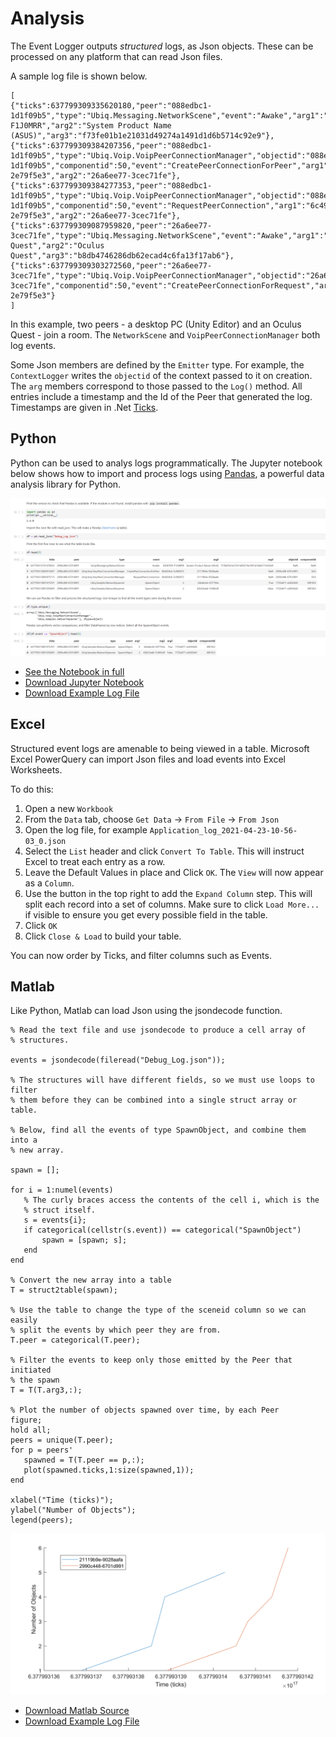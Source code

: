 # Analysis

The Event Logger outputs *structured* logs, as Json objects. These can be processed on any platform that can read Json files.

A sample log file is shown below.

```
[
{"ticks":637799309335620180,"peer":"088edbc1-1d1f09b5","type":"Ubiq.Messaging.NetworkScene","event":"Awake","arg1":"DESKTOP-F1J0MRR","arg2":"System Product Name (ASUS)","arg3":"f73fe01b1e21031d49274a1491d1d6b5714c92e9"},
{"ticks":637799309384207356,"peer":"088edbc1-1d1f09b5","type":"Ubiq.Voip.VoipPeerConnectionManager","objectid":"088edbc1-1d1f09b5","componentid":50,"event":"CreatePeerConnectionForPeer","arg1":"6c494697-2e79f5e3","arg2":"26a6ee77-3cec71fe"},
{"ticks":637799309384277353,"peer":"088edbc1-1d1f09b5","type":"Ubiq.Voip.VoipPeerConnectionManager","objectid":"088edbc1-1d1f09b5","componentid":50,"event":"RequestPeerConnection","arg1":"6c494697-2e79f5e3","arg2":"26a6ee77-3cec71fe"},
{"ticks":637799309087959820,"peer":"26a6ee77-3cec71fe","type":"Ubiq.Messaging.NetworkScene","event":"Awake","arg1":"Oculus Quest","arg2":"Oculus Quest","arg3":"b8db4746286db62ecad4c6fa13f17ab6"},
{"ticks":637799309303272560,"peer":"26a6ee77-3cec71fe","type":"Ubiq.Voip.VoipPeerConnectionManager","objectid":"26a6ee77-3cec71fe","componentid":50,"event":"CreatePeerConnectionForRequest","arg1":"6c494697-2e79f5e3"}
]
```

In this example, two peers - a desktop PC (Unity Editor) and an Oculus Quest - join a room. The `NetworkScene` and `VoipPeerConnectionManager` both log events.

Some Json members are defined by the `Emitter` type. For example, the `ContextLogger` writes the `objectid` of the context passed to it on creation. The `arg` members correspond to those passed to the `Log()` method. All entries include a timestamp and the Id of the Peer that generated the log. Timestamps are given in .Net [Ticks](https://docs.microsoft.com/en-us/dotnet/api/system.datetime.ticks).

## Python

Python can be used to analys logs programmatically. The Jupyter notebook below shows how to import and process logs using [Pandas](https://pandas.pydata.org/), a powerful data analysis library for Python.

![Image of Jupyter Notebook Code](images/e13a146f-7f90-486d-8131-a47d44f8c87c.png)

- [See the Notebook in full](html/b27a1510-38ec-4821-92b1-478dcbcf1ab1.html)
- [Download Jupyter Notebook](files/Debug_Log.ipynb)
- [Download Example Log File](files/Debug_Log.json)



## Excel

Structured event logs are amenable to being viewed in a table. Microsoft Excel PowerQuery can import Json files and load events into Excel Worksheets.

To do this:

1. Open a new `Workbook`
2. From the `Data` tab, choose `Get Data` -> `From File` -> `From Json`
3. Open the log file, for example `Application_log_2021-04-23-10-56-03_0.json`
4. Select the `List` header and click `Convert To Table`. This will instruct Excel to treat each entry as a row.
5. Leave the Default Values in place and Click `OK`. The `View` will now appear as a `Column`.
6. Use the button in the top right to add the `Expand Column` step. This will split each record into a set of columns. Make sure to click `Load More...` if visible to ensure you get every possible field in the table.
7. Click `OK`
8. Click `Close & Load` to build your table.

You can now order by Ticks, and filter columns such as Events.


## Matlab

Like Python, Matlab can load Json using the jsondecode function.

```
% Read the text file and use jsondecode to produce a cell array of
% structures.

events = jsondecode(fileread("Debug_Log.json"));

% The structures will have different fields, so we must use loops to filter
% them before they can be combined into a single struct array or table.

% Below, find all the events of type SpawnObject, and combine them into a
% new array.

spawn = [];

for i = 1:numel(events)
   % The curly braces access the contents of the cell i, which is the
   % struct itself.
   s = events{i};
   if categorical(cellstr(s.event)) == categorical("SpawnObject")
       spawn = [spawn; s];
   end
end

% Convert the new array into a table
T = struct2table(spawn);

% Use the table to change the type of the sceneid column so we can easily
% split the events by which peer they are from.
T.peer = categorical(T.peer);

% Filter the events to keep only those emitted by the Peer that initiated
% the spawn
T = T(T.arg3,:);

% Plot the number of objects spawned over time, by each Peer
figure;
hold all;
peers = unique(T.peer);
for p = peers'
   spawned = T(T.peer == p,:);
   plot(spawned.ticks,1:size(spawned,1));
end

xlabel("Time (ticks)");
ylabel("Number of Objects");
legend(peers);
```

![Matlab Plot](images/9e093fbb-d84f-4f48-ae00-0a7019975d79.svg)

- [Download Matlab Source](files/Debug_Log.m)
- [Download Example Log File](files/Debug_Log.json)
